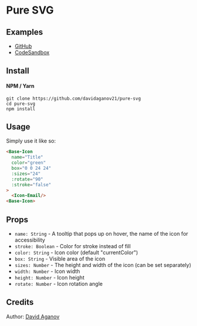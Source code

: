 # Pure SVG

## Examples

- [GitHub](https://github.com/davidaganov21/pure-svg)
- [CodeSandbox](https://codesandbox.io/s/pure-svg-dcmwy3)

## Install

#### NPM / Yarn

```
git clone https://github.com/davidaganov21/pure-svg
cd pure-svg
npm install
```

## Usage

Simply use it like so:

```html
<Base-Icon 
  name="Title" 
  color="green" 
  box="0 0 24 24" 
  :sizes="24" 
  :rotate="90" 
  :stroke="false"
>
  <Icon-Email/>
<Base-Icon>
```

## Props

- `name: String` - A tooltip that pops up on hover, the name of the icon for accessibility
- `stroke: Boolean` - Color for stroke instead of fill
- `color: String` - Icon color (default "currentColor")
- `box: String` - Visible area of the icon
- `sizes: Number` - The height and width of the icon (can be set separately)
- `width: Number` - Icon width
- `height: Number` - Icon height
- `rotate: Number` - Icon rotation angle

## Credits

Author: [David Aganov](https://github.com/davidaganov21)